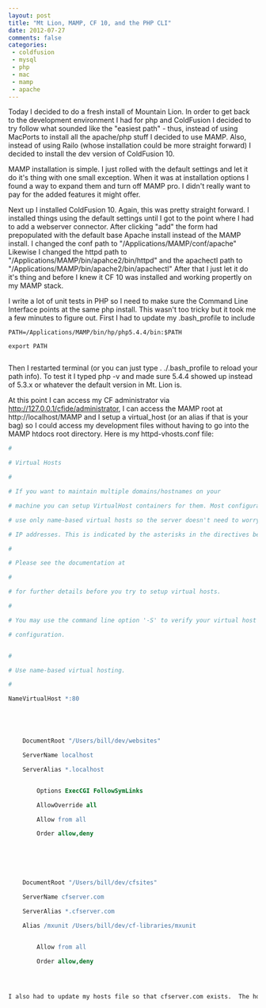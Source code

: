 ```yaml
---
layout: post
title: "Mt Lion, MAMP, CF 10, and the PHP CLI"
date: 2012-07-27
comments: false
categories:
 - coldfusion
 - mysql
 - php
 - mac
 - mamp
 - apache
---
```

Today I decided to do a fresh install of Mountain Lion.  In order to get back
to the development environment I had for php and ColdFusion I decided to try
follow what sounded like the "easiest path" - thus, instead of using MacPorts
to install all the apache/php stuff I decided to use MAMP.  Also, instead of
using Railo (whose installation could be more straight forward) I decided to
install the dev version of ColdFusion 10.

MAMP installation is simple.  I just rolled with the default settings and let
it do it's thing with one small exception.  When it was at installation
options I found a way to expand them and turn off MAMP pro. I didn't really
want to pay for the added features it might offer.

Next up I installed ColdFusion 10.  Again, this was pretty straight forward.
I installed things using the default settings until I got to the point where I
had to add a webserver connector.  After clicking "add" the form had
prepopulated with the default base Apache install instead of the MAMP install.
I changed the conf path to "/Applications/MAMP/conf/apache"  Likewise I
changed the httpd path to "/Applications/MAMP/bin/apahce2/bin/httpd" and the
apachectl path to "/Applications/MAMP/bin/apache2/bin/apachectl"  After that I
just let it do it's thing and before I knew it CF 10 was installed and working
propertly on my MAMP stack.

I write a lot of unit tests in PHP so I need to make sure the Command Line
Interface points at the same php install.  This wasn't too tricky but it took
me a few minutes to figure out.  First I had to update my .bash_profile to
include




```
PATH=/Applications/MAMP/bin/hp/php5.4.4/bin:$PATH

export PATH


```



Then I restarted terminal (or you can just type  . ./.bash_profile to reload your path info).  To test it I typed php -v and made sure 5.4.4 showed up instead of 5.3.x or whatever the default version in Mt. Lion is.


At this point I can access my CF administrator via http://127.0.0.1/cfide/administrator, I can access the MAMP root at http://localhost/MAMP  and I setup a virtual_host (or an alias if that is your bag) so I could access my development files without having to go into the MAMP htdocs root directory. Here is my httpd-vhosts.conf file:





```apache
#

# Virtual Hosts

#

# If you want to maintain multiple domains/hostnames on your

# machine you can setup VirtualHost containers for them. Most configurations

# use only name-based virtual hosts so the server doesn't need to worry about

# IP addresses. This is indicated by the asterisks in the directives below.

#

# Please see the documentation at

#

# for further details before you try to setup virtual hosts.

#

# You may use the command line option '-S' to verify your virtual host

# configuration.


#

# Use name-based virtual hosting.

#

NameVirtualHost *:80





    DocumentRoot "/Users/bill/dev/websites"

    ServerName localhost

    ServerAlias *.localhost


        Options ExecCGI FollowSymLinks

        AllowOverride all

        Allow from all

        Order allow,deny






    DocumentRoot "/Users/bill/dev/cfsites"

    ServerName cfserver.com

    ServerAlias *.cfserver.com

    Alias /mxunit /Users/bill/dev/cf-libraries/mxunit


        Allow from all

        Order allow,deny




I also had to update my hosts file so that cfserver.com exists.  The hosts file is at /private/etc/hosts
```






